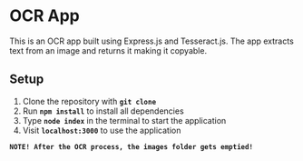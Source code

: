 # OCR App
This is an OCR app built using Express.js and Tesseract.js. The app extracts text from an image and returns it making it copyable.

## Setup
1. Clone the repository with **``git clone``**
2. Run **``npm install``** to install all dependencies
3. Type **``node index``** in the terminal to start the application
4. Visit **``localhost:3000``** to use the application

**``NOTE! After the OCR process, the images folder gets emptied!``**